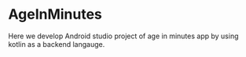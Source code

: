 # AgeInMinutes

Here we develop Android studio project of age in minutes app by using kotlin as a backend langauge. 
